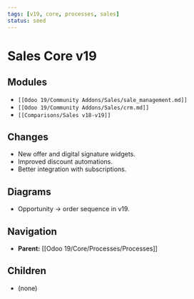 ```yaml
---
tags: [v19, core, processes, sales]
status: seed
---
```

# Sales Core v19

## Modules
- `[[Odoo 19/Community Addons/Sales/sale_management.md]]`
- `[[Odoo 19/Community Addons/Sales/crm.md]]`
- `[[Comparisons/Sales v18-v19]]`

## Changes
- New offer and digital signature widgets.
- Improved discount automations.
- Better integration with subscriptions.

## Diagrams
- Opportunity -> order sequence in v19.








## Navigation
- **Parent:** [[Odoo 19/Core/Processes/Processes]]
## Children
- (none)
